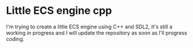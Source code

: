 # Little ECS engine cpp

I'm trying to create a little ECS engine using C++ and SDL2, it's still a working in progress and I will update the repository as soon as I'll progress coding.
